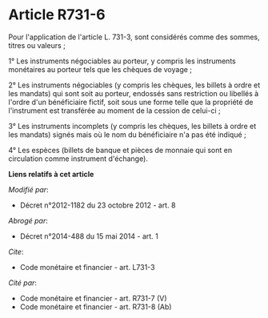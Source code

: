 # Article R731-6

Pour l'application de l'article L. 731-3, sont considérés comme des sommes, titres ou valeurs ; 

1° Les instruments négociables au porteur, y compris les instruments monétaires au porteur tels que les chèques de voyage ; 

2° Les instruments négociables (y compris les chèques, les billets à ordre et les mandats) qui sont soit au porteur, endossés
sans restriction ou libellés à l'ordre d'un bénéficiaire fictif, soit sous une forme telle que la propriété de l'instrument
est transférée au moment de la cession de celui-ci ; 

3° Les instruments incomplets (y compris les chèques, les billets à ordre et les mandats) signés mais où le nom du
bénéficiaire n'a pas été indiqué ; 

4° Les espèces (billets de banque et pièces de monnaie qui sont en circulation comme instrument d'échange).

**Liens relatifs à cet article**

_Modifié par_:

  - Décret n°2012-1182 du 23 octobre 2012 - art. 8

_Abrogé par_:

  - Décret n°2014-488 du 15 mai 2014 - art. 1

_Cite_:

  - Code monétaire et financier - art. L731-3

_Cité par_:

  - Code monétaire et financier - art. R731-7 (V)
  - Code monétaire et financier - art. R731-8 (Ab)
